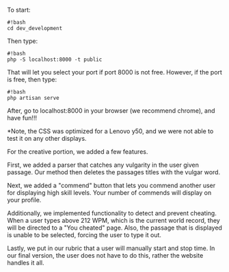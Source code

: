To start:
```
#!bash
cd dev_development
```
Then type:
```
#!bash
php -S localhost:8000 -t public
```
That will let you select your port if port 8000 is not free. However, if the port is free, then type:
```
#!bash
php artisan serve
```
After, go to localhost:8000 in your browser (we recommend chrome), and have fun!!!

*Note, the CSS was optimized for a Lenovo y50, and we were not able to test it on any other displays.

For the creative portion, we added a few features.  

First, we added a parser that catches any vulgarity in the user given passage. Our method then deletes the passages titles with the vulgar word.

Next, we added a "commend" button that lets you commend another user for displaying high skill levels. Your number of commends will display on your profile.

Additionally, we implemented functionality to detect and prevent cheating. When a user types above 212 WPM, which is the current world record, they will be directed to a "You cheated" page. Also, the passage that is displayed is unable to be selected, forcing the user to type it out.

Lastly, we put in our rubric that a user will manually start and stop time. In our final version, the user does not have to do this, rather the website handles it all.